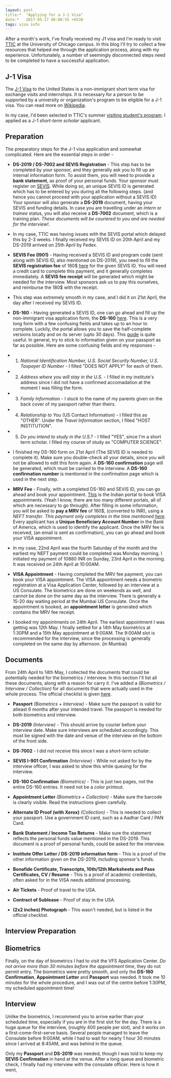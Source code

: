 ```yaml
---
layout: post
title:*  "Applying for a J-1 Visa"
date:*   2017-05-17 06:00:55 +0530
tags: visa info
---
```


After a month's work, I've finally received my J1 visa and I'm ready to visit [TTIC](http://www.ttic.edu/) at the University of Chicago campus. In this blog I'll try to collect a few resources that helped me through the application process, along with my experience. Unfortunately, a number of seemingly disconnected steps need to be completed to have a successful application.

## J-1 Visa

The [J-1 Visa](https://j1visa.state.gov/) to the United States is a non-immigrant short term visa for exchange visits and internships. It is necessary for a person to be supported by a university or organization's program to be eligible for a J-1 visa. You can read more on [Wikipedia](https://en.wikipedia.org/wiki/J-1_visa).

In my case, I'd been selected in TTIC's summer [visiting student's program](http://www.ttic.edu/visiting-student.php). I applied as a J-1 *short-term scholar* applicant.

## Preparation

The preparatory steps for the J-1 visa application and somewhat complicated. Here are the essential steps in order -

* **DS-2019 / DS-7002 and SEVIS Registration** - This step has to be completed by your sponsor, and they generally ask you to fill up an internal information form. To assist them, you will need to provide a **bank statement**, as proof of your personal funds. Your sponsor must register on [SEVIS](https://egov.ice.gov/sevis/). While doing so, an unique SEVIS ID is generated which has to be entered by you during all the following steps. (and hence you cannot proceed with your application without a SEVIS ID) Your sponsor will also generate a **DS-2019** document, having your SEVIS and funding details. In case you are travelling under an *intern* or *trainee* status, you will also receive a **DS-7002** document, which is a training plan. *These documents will be couriered to you and are needed for the interview!*.

*  In my case, TTIC was having issues with the SEVIS portal which delayed this by 2-3 weeks. I finally received my SEVIS ID on 20th April and my DS-2019 arrived on 25th April by Fedex.

* **SEVIS Fee (I901)** - Having received a SEVIS ID and program code (sent along with SEVIS ID, also mentioned on DS-2019), you need to fill the **SEVIS registration fee** of 180$ [here](https://www.fmjfee.com/) for the given SEVIS ID. You will need a credit card to complete this payment, and it generally completes immediately. A **SEVIS fee receipt** will be generated which might be needed for the interview. Most sponsors ask us to pay this ourselves, and reimburse the 180$ with the receipt.

*  This step was extremely smooth in my case, and I did it on 21st April, the day after I received my SEVIS ID.

* **DS-160** - Having generated a SEVIS ID, one can go ahead and fill up the non-immigrant visa application form, the **DS-160** [here](https://ceac.state.gov/genniv/). This is a very long form with a few confusing fields and takes up to an hour to complete. Luckily, the portal allows you to save the half-complete versions locally and on its server (upto 30 days). This [guide](http://www.immihelp.com/visas/ds-160-usa-visa-form-guide.html) is quite useful. In general, try to stick to information given on your passport as far as possible. Here are some confusing fields and my responses -

*  1. *National Identification Number, U.S. Social Security Number, U.S. Taxpayer ID Number* - I filled "DOES NOT APPLY" for each of them.

*  2. *Address where you will stay in the U.S.* - I filled in my institute's address since I did not have a confirmed accomadation at the moment I was filling the form.

*  3. *Family Information* - I stuck to the name of my parents given on the back cover of my passport rather than theirs.

*  4. *Relationship to You* (US Contact Information) - I filled this as "OTHER". Under the *Travel Information* section, I filled "HOST INSTITUTION".

*  5. *Do you intend to study in the U.S.?* - I filled "YES", since I'm a short term scholar. I filled my course of study as "COMPUTER SCIENCE".

*  I finished my DS-160 form on 21st April (The SEVIS ID is needed to complete it). Make sure you double-check all your details, since you will not be allowed to edit this form again. A **DS-160 confirmation** page will be generated, which must be carried to the interview. A **DS-160 confirmation number** is mentioned in the confirmation page which is used in the next step.

* **MRV Fee** - Finally, with a completed DS-160 and SEVIS ID, you can go ahead and book your appointment. [This](http://www.ustraveldocs.com/in/) is the Indian portal to book VISA appointments. (Yeah I know, there are too many different portals, all of which are necessary to go through). After filling in some information, you will be asked to **pay a MRV fee** of 160$, (converted to INR), using a *NEFT transfer*. *This payment only completes in the time mentioned [here](https://en.wikipedia.org/wiki/National_Electronic_Funds_Transfer)*. Every applicant has a **Unique Beneficiary Account Number** in the Bank of America, which is used to identify the applicant. Once the MRV fee is received, (an email is sent as confirmation), you can go ahead and book your VISA appointment.

*  In my case, 22nd April was the fourth Saturday of the month and the earliest my NEFT payment could be completed was Monday morning. I initiated my payment of 10880 INR on Sunday, 23rd April in the morning. It was received on 24th April at 10:00AM.

* **VISA Appointment** - Having completed the MRV fee payment, you can book your VISA appointment. The VISA appointment needs a biometric registration at a Visa Application Center, followed by an interview at a US Consulate. The biometrics are done on weekends as well, and cannot be done on the same day as the interview. There is generally a 15-20 day waiting period at the Mumbai US Consulate. Once the appointment is booked, an **appointment letter** is generated which contains the MRV fee receipt.

*  I booked my appointments on 24th April. The earliest appointment I was getting was 12th May. I finally settled for a 14th May biometrics at 1:30PM and a 15th May appointment at 9:00AM. The 9:00AM slot is recommended for the interview, since the processing is generally completed on the same day by afternoon. (in Mumbai)

## Documents

From 24th April to 14th May, I collected the documents that could be potentially needed for the biometrics / interview. In this section I'll list all these documents, along with a reason for carry it. I've added a *(Biometrics / Interview / Collection)* for all documents that were actually used in the whole process. The official checklist is given [here](https://j1visa.state.gov/participants/how-to-apply/interviews-documents/).

* **Passport** *(Biometrics + Interview)* - Make sure the passport is valid for atleast 6 months after your intended travel. The passport is needed for both biometrics and interview.

* **DS-2019** *(Interview)* - This should arrive by courier before your interview date. Make sure interviews are scheduled accordingly. This must be signed with the date and venue of the interview on the bottom of the front side.

* **DS-7002** - I did not receive this since I was a *short-term scholar*.

* **SEVIS I-901 Confirmation** *(Interview)* - While not asked for by the interview officer, I was asked to show this while queuing for the interview.

* **DS-160 Confirmation** *(Biometrics)* - This is just two pages, not the entire DS-160 entries. It need not be a color printout.

* **Appointment Letter** *(Biometrics + Collection)* - Make sure the barcode is clearly visible. Read the instructions given carefully.

* **Alternate ID Proof (with Xerox)** *(Collection)* - This is needed to collect your passport. Use a government ID card, such as a Aadhar Card / PAN Card.

* **Bank Statement / Income Tax Returns** - Make sure the statement reflects the personal funds value mentioned in the DS-2019. This document is a proof of personal funds, could be asked for the interview.

* **Institute Offer Letter / DS-2019 information form** - This is a proof of the other information given on the DS-2019, including sponsor's funds.

* **Bonafide Certificate, Transcripts, 10th/12th Marksheets and Pass Certificates, CV / Resume** - This is a proof of academic credentials, often asked for in the VISA needs additional processing.

* **Air Tickets** - Proof of travel to the USA.

* **Contract of Sublease** - Proof of stay in the USA.

* **(2x2 inches) Photograph** - This wasn't needed, but is listed in the official checklist.

## Interview Preparation

## Biometrics

Finally, on the day of biometrics I had to visit the VFS Application Center. *Do not arrive more than 30 minutes before the appointment time*, they do not permit entry. The biometrics were pretty smooth, and only the **DS-160 Confirmation**, **Appointment Letter** and **Passport** was needed. It took me 10 minutes for the whole procedure, and I was out of the centre before 1:30PM, my scheduled appointment time!

## Interview

Unlike the biometrics, I recommend you to arrive earlier than your scheduled time, especially if you are in the first slot for the day. There is a huge queue for the interview, (roughly 400 people per slot), and it works on a first-come-first-serve basis. Several people managed to leave the Consulate before 9:00AM, while I had to wait for nearly 1 hour 30 minutes since I arrived at 8:45AM, and was behind in the queue.

Only my **Passport** and **DS-2019** was needed, though I was told to keep my **SEVIS Confirmation** in hand at the venue. After a long queue and biometric check, I finally had my interview with the consulate officer. Here is how it went,
